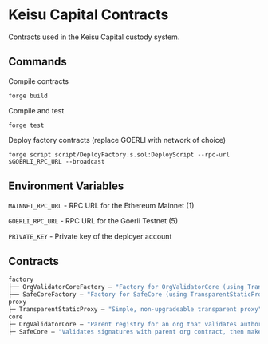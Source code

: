 # Keisu Capital Contracts

Contracts used in the Keisu Capital custody system.

## Commands
Compile contracts

`forge build`

Compile and test

`forge test`

Deploy factory contracts (replace GOERLI with network of choice)

`forge script script/DeployFactory.s.sol:DeployScript --rpc-url $GOERLI_RPC_URL --broadcast`

## Environment Variables

`MAINNET_RPC_URL` - RPC URL for the Ethereum Mainnet (1)

`GOERLI_RPC_URL` - RPC URL for the Goerli Testnet (5)

`PRIVATE_KEY` - Private key of the deployer account

## Contracts

```ml
factory
├── OrgValidatorCoreFactory — "Factory for OrgValidatorCore (using TransparentStaticProxy)"
├── SafeCoreFactory — "Factory for SafeCore (using TransparentStaticProxy)"
proxy
├─ TransparentStaticProxy — "Simple, non-upgradeable transparent proxy"
core
├─ OrgValidatorCore — "Parent registry for an org that validates authorizations from child safe contracts"
├─ SafeCore — "Validates signatures with parent org contract, then makes a specified call"
```